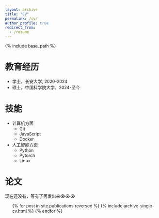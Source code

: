 ```yaml
---
layout: archive
title: "CV"
permalink: /cv/
author_profile: true
redirect_from:
  - /resume
---
```


{% include base_path %}

教育经历
======
* 学士，长安大学, 2020-2024
* 硕士，中国科学院大学，2024-至今

<!-- 工作经历
======
* Spring 2024: Academic Pages Collaborator
  * Github University
  * Duties includes: Updates and improvements to template
  * Supervisor: The Users

* Fall 2015: Research Assistant
  * Github University
  * Duties included: Merging pull requests
  * Supervisor: Professor Hub

* Summer 2015: Research Assistant
  * Github University
  * Duties included: Tagging issues
  * Supervisor: Professor Git -->
  
技能
======
* 计算机方面
  * Git
  * JavaScript
  * Docker
* 人工智能方面
  * Python
  * Pytorch
  * Linux

论文
======
现在还没有，等有了再发出来😭😭😭
  <ul>{% for post in site.publications reversed %}
    {% include archive-single-cv.html %}
  {% endfor %}</ul>
  
<!-- Talks
======
  <ul>{% for post in site.talks reversed %}
    {% include archive-single-talk-cv.html  %}
  {% endfor %}</ul>
  
Teaching
======
  <ul>{% for post in site.teaching reversed %}
    {% include archive-single-cv.html %}
  {% endfor %}</ul>
  
Service and leadership
======
* Currently signed in to 43 different slack teams -->
